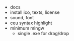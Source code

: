 - docs
- install ico, texts, license
- sound, font
- ceu syntax highlight
- minimum mingw
    - single .exe for drag/drop
